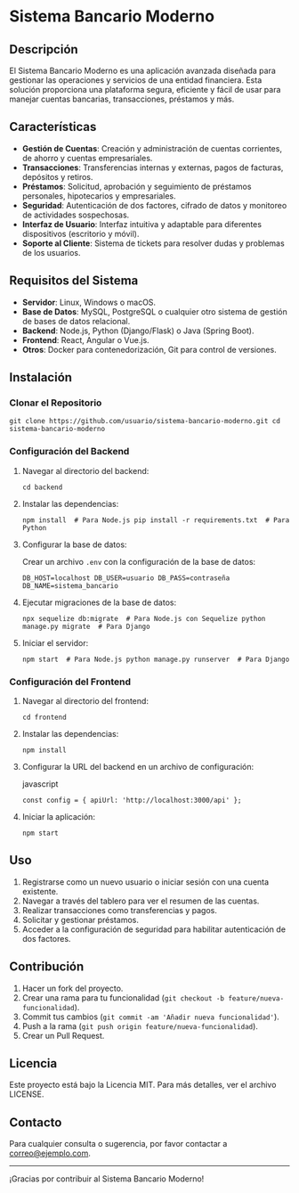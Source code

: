 # Sistema Bancario Moderno

## Descripción

El Sistema Bancario Moderno es una aplicación avanzada diseñada para gestionar las operaciones y servicios de una entidad financiera. Esta solución proporciona una plataforma segura, eficiente y fácil de usar para manejar cuentas bancarias, transacciones, préstamos y más.

## Características

-   **Gestión de Cuentas**: Creación y administración de cuentas corrientes, de ahorro y cuentas empresariales.
-   **Transacciones**: Transferencias internas y externas, pagos de facturas, depósitos y retiros.
-   **Préstamos**: Solicitud, aprobación y seguimiento de préstamos personales, hipotecarios y empresariales.
-   **Seguridad**: Autenticación de dos factores, cifrado de datos y monitoreo de actividades sospechosas.
-   **Interfaz de Usuario**: Interfaz intuitiva y adaptable para diferentes dispositivos (escritorio y móvil).
-   **Soporte al Cliente**: Sistema de tickets para resolver dudas y problemas de los usuarios.

## Requisitos del Sistema

-   **Servidor**: Linux, Windows o macOS.
-   **Base de Datos**: MySQL, PostgreSQL o cualquier otro sistema de gestión de bases de datos relacional.
-   **Backend**: Node.js, Python (Django/Flask) o Java (Spring Boot).
-   **Frontend**: React, Angular o Vue.js.
-   **Otros**: Docker para contenedorización, Git para control de versiones.

## Instalación

### Clonar el Repositorio

`git clone https://github.com/usuario/sistema-bancario-moderno.git
cd sistema-bancario-moderno` 

### Configuración del Backend

1.  Navegar al directorio del backend:
    
  
    `cd backend` 
    
2.  Instalar las dependencias:
    
   
    `npm install  # Para Node.js
    pip install -r requirements.txt  # Para Python` 
    
3.  Configurar la base de datos:
    
    Crear un archivo `.env` con la configuración de la base de datos:
    
  
    `DB_HOST=localhost
    DB_USER=usuario
    DB_PASS=contraseña
    DB_NAME=sistema_bancario` 
    
4.  Ejecutar migraciones de la base de datos:
    
    
    `npx sequelize db:migrate  # Para Node.js con Sequelize
    python manage.py migrate  # Para Django` 
    
5.  Iniciar el servidor:
    
    
    `npm start  # Para Node.js
    python manage.py runserver  # Para Django` 
    

### Configuración del Frontend

1.  Navegar al directorio del frontend:

    
    `cd frontend` 
    
2.  Instalar las dependencias:
    
    
    `npm install` 
    
3.  Configurar la URL del backend en un archivo de configuración:
    
    javascript
    

    
    `const config = {
        apiUrl: 'http://localhost:3000/api'
    };` 
    
4.  Iniciar la aplicación:
    
    
    `npm start` 
    

## Uso

1.  Registrarse como un nuevo usuario o iniciar sesión con una cuenta existente.
2.  Navegar a través del tablero para ver el resumen de las cuentas.
3.  Realizar transacciones como transferencias y pagos.
4.  Solicitar y gestionar préstamos.
5.  Acceder a la configuración de seguridad para habilitar autenticación de dos factores.

## Contribución

1.  Hacer un fork del proyecto.
2.  Crear una rama para tu funcionalidad (`git checkout -b feature/nueva-funcionalidad`).
3.  Commit tus cambios (`git commit -am 'Añadir nueva funcionalidad'`).
4.  Push a la rama (`git push origin feature/nueva-funcionalidad`).
5.  Crear un Pull Request.

## Licencia

Este proyecto está bajo la Licencia MIT. Para más detalles, ver el archivo LICENSE.

## Contacto

Para cualquier consulta o sugerencia, por favor contactar a correo@ejemplo.com.

----------

¡Gracias por contribuir al Sistema Bancario Moderno!